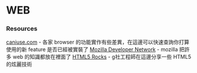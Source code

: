 # WEB

### Resources
[caniuse.com](http://caniuse.com/) - 各家 browser 的功能實作有些差異，在這邊可以快速查詢你打算使用的新 feature 是否已經被實裝了
[Mozilla Developer Network](https://developer.mozilla.org/en-US/) - mozilla 把許多 web 的知識都放在裡面了
[HTML5 Rocks](https://www.html5rocks.com/en/) - g社工程師在這邊分享一些 HTML5 的炫麗技術


